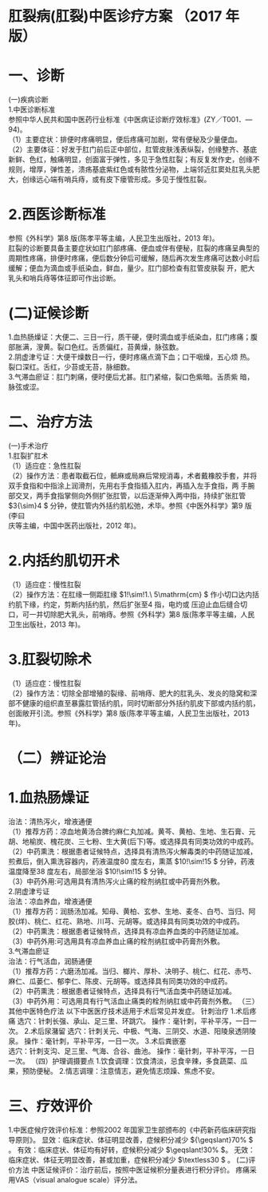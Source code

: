 # 肛裂病(肛裂)中医诊疗方案 （2017 年版）  
# 一、诊断  
(一)疾病诊断  
1.中医诊断标准  
参照中华人民共和国中医药行业标准《中医病证诊断疗效标准》(ZY／T001．—94)。  
（1）主要症状：排便时疼痛明显，便后疼痛可加剧，常有便秘及少量便血。  
（2）主要体征：好发于肛门前后正中部位，肛管皮肤浅表纵裂，创缘整齐、基底新鲜、色红，触痛明显，创面富于弹性，多见于急性肛裂；有反复发作史，创缘不规则，增厚，弹性差，溃疡基底紫红色或有脓性分泌物，上端邻近肛窦处肛乳头肥大，创缘远心端有哨兵痔，或有皮下瘘管形成。多见于慢性肛裂。  
# 2.西医诊断标准  
参照《外科学》第8 版(陈孝平等主编，人民卫生出版社，2013 年)。  
肛裂的诊断要具备主要症状如肛门部疼痛、便血或伴有便秘，肛裂的疼痛呈典型的周期性疼痛，排便时疼痛，便后数分钟后可缓解，随后再次发生疼痛可达数小时后缓解；便血为滴血或手纸染血，鲜血，量少。肛门部检查有肛管皮肤裂 开，肥大乳头和哨兵痔等体征即可作出诊断。  
# (二)证候诊断  
1.血热肠燥证：大便二、三日一行，质干硬，便时滴血或手纸染血，肛门疼痛；腹部胀满，溲黄。裂口色红。舌质偏红，苔黄燥，脉弦数。  
2.阴虚津亏证：大便干燥数日一行，便时疼痛点滴下血；口干咽燥，五心烦 热。裂口深红。舌红，少苔或无苔，脉细数。  
3.气滞血瘀证：肛门刺痛，便时便后尤甚。肛门紧缩，裂口色紫暗。舌质紫 暗，脉弦或涩。  
#  二、治疗方法  
(一)手术治疗  
1.肛裂扩肛术  
（1）适应症：急性肛裂  
（2）操作方法：患者取截石位，骶麻或局麻后常规消毒，术者戴橡胶手套，并将双手食指和中指涂上润滑剂，先用右手食指插入肛内，再插入左手食指，两 手腕部交叉，两手食指掌侧向外侧扩张肛管，以后逐渐伸入两中指，持续扩张肛管 $3{\sim}4 $ 分钟，使肛管内外括约肌松弛，术毕。参照《中医外科学》第9 版(李曰  
庆等主编，中国中医药出版社，2012 年)。  
# 2.内括约肌切开术  
（1）适应症：慢性肛裂  
（2）操作方法：在肛缘一侧距肛缘 $1\!\sim\!1.\ 5\mathrm{cm} $ 作小切口达内括约肌下缘，约定，剪断内括约肌，然后扩张至4 指，电灼或 压迫止血后缝合切口，可一并切除肥大乳头，前哨痔。参照《外科学》第8 版(陈孝平等主编，人民卫生出版社，2013 年)。  
# 3.肛裂切除术  
（1）适应症：慢性肛裂  
（2）操作方法：切除全部增殖的裂缘、前哨痔、肥大的肛乳头、发炎的隐窝和深部不健康的组织直至暴露肛管括约肌，同时切断部分外括约肌皮下部或内括约肌，创面敞开引流。参照《外科学》第8 版(陈孝平等主编，人民卫生出版社，2013 年)。  
# （二）辨证论治  
#    1.血热肠燥证  
治法：清热泻火，增液通便  
（1）推荐方药：凉血地黄汤合脾约麻仁丸加减。黄芩、黄柏、生地、生石膏、元胡、地榆炭、槐花炭、三七粉、生大黄(后下)等。或选择具有同类功效的中成药。  
（2）中药熏洗：根据患者证候特点，选择具有清热泻火解毒类的中药随证加减，煎煮后，倒入熏洗容器内，药液温度80 度左右，熏蒸 $10\!\sim\!15 $ 分钟，药液温度降至38 度左右，局部坐浴 $10\!\sim\!15 $ 分钟。  
（3）中药外用:可选用具有清热泻火止痛的栓剂纳肛或中药膏剂外敷。  
2.阴虚津亏证  
治法：凉血养血，增液通便  
（1）推荐方药：润肠汤加减。知母、黄柏、玄参、生地、麦冬、白芍、当归、阿胶(烊)、桃仁、红花、熟地、川芎、元胡等。或选择具有同类功效的中成药。  
（2）中药熏洗：根据患者证候特点，选择具有凉血养血类的中药随证加减。  
（3）中药外用:可选用具有凉血养血止痛的栓剂纳肛或中药膏剂外敷。  
3.气滞血瘀证  
治法：行气活血，润肠通便  
（1）推荐方药：六磨汤加减。当归、榔片、厚朴、决明子、桃仁、红花、赤芍、麻仁、瓜蒌仁、郁李仁、陈皮、元胡等。或选择具有同类功效的中成药。  
（2）中药熏洗：根据患者证候特点，选择具有行气活血类中药随证加减。  
（3）中药外用：可选用具有行气活血止痛类的栓剂纳肛或中药膏剂外敷。    （三）其他中医特色疗法 以下中医医疗技术适用于术后常见并发症。 针刺治疗  1.术后疼痛 
     选穴：针刺长强、承山、足三里、环跳穴。 操作：毫针刺，平补平泻，一日一次。 2.术后尿潴留 
     选穴：针刺关元、中极、气海、三阴交、水道、阳陵泉透阴陵泉。 
    操作：毫针刺，平补平泻，一日一次。 3.术后粪嵌塞   
     选穴：针刺支沟、足三里、气海、合谷、曲池。 操作：毫针刺，平补平泻，一日一次。 
    （四）护理调摄要点 1.饮食调理：饮食清淡，忌食辛辣，多食蔬菜、瓜果，预防便秘。 2.情志调理：注意情志，避免情志烦躁、焦虑不安。  
#    三、疗效评价  
1.中医症候疗效评价标准：参照2002 年国家卫生部颁布的《中药新药临床研究指导原则》。  显效：临床症状、体征明显改善，症候积分减少 ${\geqslant}70\% $ 。 
     有效：临床症状、体征均有好转，症候积分减少 $\geqslant\!30\% $。 
    无效：临床症状、体征无明显改善，甚或加重，症候积分减少 $\textless30 $ 。 
     (二)评价方法 中医证候评价：治疗前后，按照中医证候积分量表进行积分评价。 疼痛采用VAS（visual analogue scale）评分法。  
